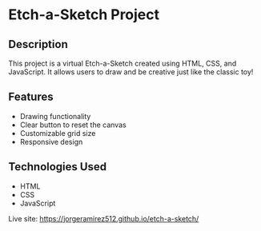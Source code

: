 # Etch-a-Sketch Project

## Description
This project is a virtual Etch-a-Sketch created using HTML, CSS, and JavaScript. It allows users to draw and be creative just like the classic toy!

## Features
- Drawing functionality
- Clear button to reset the canvas
- Customizable grid size
- Responsive design

## Technologies Used
- HTML
- CSS
- JavaScript

Live site: https://jorgeramirez512.github.io/etch-a-sketch/

